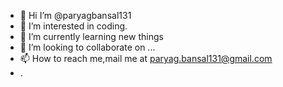 - 👋 Hi I’m @paryagbansal131
- 👀 I’m interested in coding. 
- 🌱 I’m currently learning new things 
- 💞️ I’m looking to collaborate on ...
- 📫 How to reach me,mail me at paryag.bansal131@gmail.com
- .  
<!---
paryagbansal131/paryagbansal131 is a ✨ special ✨ repository because its `README.md` (this file) appears on your GitHub profile.
You can click the Preview link to take a look at your changes.
--->
